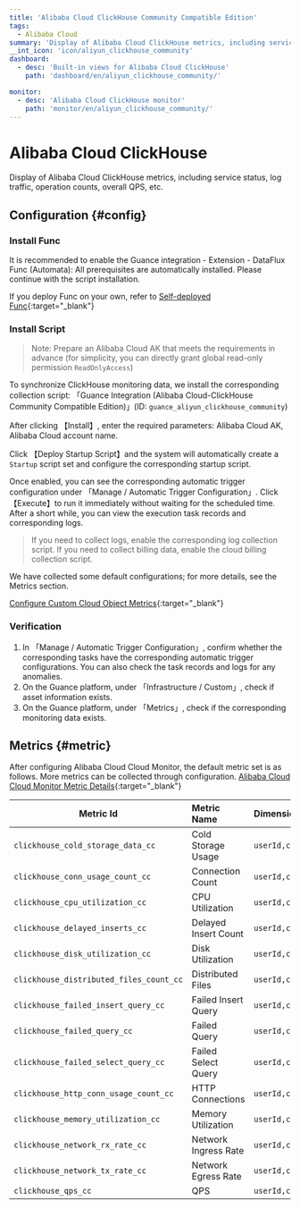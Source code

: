 ```yaml
---
title: 'Alibaba Cloud ClickHouse Community Compatible Edition'
tags: 
  - Alibaba Cloud
summary: 'Display of Alibaba Cloud ClickHouse metrics, including service status, log traffic, operation counts, overall QPS, etc.'
__int_icon: 'icon/aliyun_clickhouse_community'
dashboard:
  - desc: 'Built-in views for Alibaba Cloud ClickHouse'
    path: 'dashboard/en/aliyun_clickhouse_community/'

monitor:
  - desc: 'Alibaba Cloud ClickHouse monitor'
    path: 'monitor/en/aliyun_clickhouse_community/'
---
```


<!-- markdownlint-disable MD025 -->
# Alibaba Cloud ClickHouse
<!-- markdownlint-enable -->

Display of Alibaba Cloud ClickHouse metrics, including service status, log traffic, operation counts, overall QPS, etc.

## Configuration {#config}

### Install Func

It is recommended to enable the Guance integration - Extension - DataFlux Func (Automata): All prerequisites are automatically installed. Please continue with the script installation.

If you deploy Func on your own, refer to [Self-deployed Func](https://func.guance.com/doc/script-market-guance-integration/){:target="_blank"}

### Install Script

> Note: Prepare an Alibaba Cloud AK that meets the requirements in advance (for simplicity, you can directly grant global read-only permission `ReadOnlyAccess`)

To synchronize ClickHouse monitoring data, we install the corresponding collection script: 「Guance Integration (Alibaba Cloud-ClickHouse Community Compatible Edition)」(ID: `guance_aliyun_clickhouse_community`)

After clicking 【Install】, enter the required parameters: Alibaba Cloud AK, Alibaba Cloud account name.

Click 【Deploy Startup Script】and the system will automatically create a `Startup` script set and configure the corresponding startup script.

Once enabled, you can see the corresponding automatic trigger configuration under 「Manage / Automatic Trigger Configuration」. Click 【Execute】to run it immediately without waiting for the scheduled time. After a short while, you can view the execution task records and corresponding logs.

> If you need to collect logs, enable the corresponding log collection script. If you need to collect billing data, enable the cloud billing collection script.

We have collected some default configurations; for more details, see the Metrics section.

[Configure Custom Cloud Object Metrics](https://func.guance.com/doc/script-market-guance-aliyun-monitor/){:target="_blank"}

### Verification

1. In 「Manage / Automatic Trigger Configuration」, confirm whether the corresponding tasks have the corresponding automatic trigger configurations. You can also check the task records and logs for any anomalies.
2. On the Guance platform, under 「Infrastructure / Custom」, check if asset information exists.
3. On the Guance platform, under 「Metrics」, check if the corresponding monitoring data exists.

## Metrics {#metric}
After configuring Alibaba Cloud Cloud Monitor, the default metric set is as follows. More metrics can be collected through configuration. [Alibaba Cloud Cloud Monitor Metric Details](https://help.aliyun.com/document_detail/163515.html){:target="_blank"}

| Metric Id               | Metric Name             | Dimensions                         | Statistics | Unit         |
| ----------------------- | :---------------------- | :--------------------------------- | :--------- | :----------- |
| `clickhouse_cold_storage_data_cc`       | Cold Storage Usage   | `userId,clusterId,app,pod` | Byte      | Frequency    |
| `clickhouse_conn_usage_count_cc`        | Connection Count     | `userId,clusterId,app,pod` | Sum        | Frequency    |
| `clickhouse_cpu_utilization_cc`         | CPU Utilization      | `userId,clusterId,app,pod` | %         | Frequency    |
| `clickhouse_delayed_inserts_cc`         | Delayed Insert Count | `userId,clusterId,app,pod` | Count      | Count        |
| `clickhouse_disk_utilization_cc`        | Disk Utilization     | `userId,clusterId,app,pod` | %         | Lines        |
| `clickhouse_distributed_files_count_cc` | Distributed Files    | `userId,clusterId,app,pod` | Count      | Lines/Minute |
| `clickhouse_failed_insert_query_cc`     | Failed Insert Query  | `userId,clusterId,app,pod` | Count      | Count        |
| `clickhouse_failed_query_cc`            | Failed Query         | `userId,clusterId,app,pod` | Count      | Count        |
| `clickhouse_failed_select_query_cc`     | Failed Select Query  | `userId,clusterId,app,pod` | Count      | Count        |
| `clickhouse_http_conn_usage_count_cc`   | HTTP Connections     | `userId,clusterId,app,pod` | Count      | Count        |
| `clickhouse_memory_utilization_cc`      | Memory Utilization   | `userId,clusterId,app,pod` | %         | Bytes        |
| `clickhouse_network_rx_rate_cc`         | Network Ingress Rate | `userId,clusterId,app,pod` | bps        | bps          |
| `clickhouse_network_tx_rate_cc`         | Network Egress Rate  | `userId,clusterId,app,pod` | bps        | bps          |
| `clickhouse_qps_cc`                     | QPS                  | `userId,clusterId,app,pod` | Count      | Count        |
